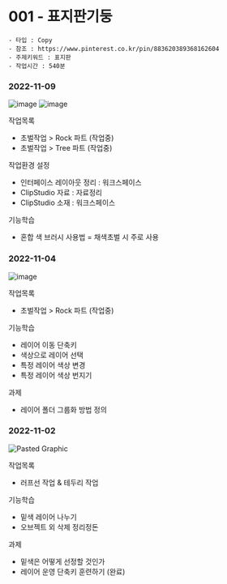 # 001 - 표지판기둥

```
- 타입 : Copy
- 참조 : https://www.pinterest.co.kr/pin/883620389368162604
- 주제키워드 : 표지판
- 작업시간 : 540분
```

### 2022-11-09
![image](https://user-images.githubusercontent.com/77244047/200843824-667a85cd-4ff3-417e-85ca-a7a881fdc796.png)
![image](https://user-images.githubusercontent.com/77244047/200844448-a52c9012-624b-4cc9-b878-8263e580d213.png)

작업목록
- 초벌작업 > Rock 파트 (작업중)
- 초벌작업 > Tree 파트 (작업중)

작업환경 설정
- 인터페이스 레이아웃 정리 : 워크스페이스
- ClipStudio 자료 : 자료정리
- ClipStudio 소재 : 워크스페이스

기능학습
- 혼합 색 브러시 사용법 = 채색초벌 시 주로 사용


### 2022-11-04
![image](https://user-images.githubusercontent.com/77244047/199981759-45a715bc-4814-45ec-b6c7-684821807ca7.png)

작업목록
- 초벌작업 > Rock 파트 (작업중)

기능학습
- 레이어 이동 단축키
- 색상으로 레이어 선택
- 특정 레이어 색상 변경
- 특정 레이어 색상 번지기

과제
- 레이어 폴더 그룹화 방법 정의

### 2022-11-02
![Pasted Graphic](https://user-images.githubusercontent.com/77244047/199505140-dd744d0f-3456-4811-9729-5058ca594e87.png)

작업목록
- 러프선 작업 & 테두리 작업

기능학습
- 밑색 레이어 나누기
- 오브젝트 외 삭제 정리정돈

과제
- 밑색은 어떻게 선정할 것인가
- 레이어 운영 단축키 훈련하기 (완료)
